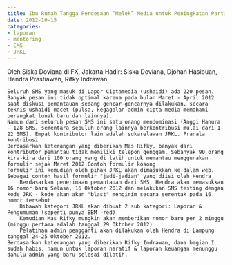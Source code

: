 ```yaml
---
title: Ibu Rumah Tangga Perdesaan “Melek” Media untuk Peningkatan Partisipasi Perempuan dan Pemenuhan Kebutuhan Informasi - Mentoring 15 Oktober 2012
date: 2012-10-15
categories:
- laporan
- mentoring
- CMS
- JRKL
---
```


Oleh Siska Doviana di FX, Jakarta
    Hadir: Siska Doviana, Djohan Hasibuan, Hendra Prastiawan, Rifky Indrawan

    Seluruh SMS yang masuk di Lapor Ciptamedia (ushaidi) ada 220 pesan. Banyak pesan ini tidak optimal karena pada bulan Maret - April 2012 saat diskusi pemantauan sedang gencar-gencarnya dilakukan, secara teknis ushaidi macet (pulsa, kegagalan admin cipta media memahami perangkat lunak baru dan lainnya).
    Namun dari seluruh pesan SMS ini satu orang mendominasi (Anggi Hanura - 128 SMS, sementara sepuluh orang lainnya berkontribusi mulai dari 1-22 SMS). Empat kontributor lain adalah sukarelawan JRKL. Pranala kontribusi
    Berdasarkan keterangan yang diberikan Mas Rifky, banyak dari kontributor pemantau tidak memiliki telepon genggam. Sebanyak 90 orang kira-kira dari 100 orang yang di latih untuk memantau menggunakan formulir sejak Maret 2012.Contoh formulir kosong
    Formulir ini kemudian oleh pihak JRKL akan dimasukkan ke dalam web. Sebagai contoh hasil formulir "jadi-jadian" yang diisi oleh Hendra
        Berdasarkan penerimaan pemantauan dari SMS, Hendra akan memasukkan 16 nomor baru Selasa, 16 Oktober 2012 dan melakukan SMS testing dengan kode JRK - kode akan akan "blast" mengirim secara serentak pada 16 nomor tersebut
        Dibawah kategori JRKL akan dibuat 2 sub kategori: Laporan & Pengumuman (seperti punya BBM -red)
        Kemudian Mas Rifky mungkin akan memberikan nomor baru per 2 minggu (minggu pertama adalah tanggal 29 Oktober 2012)
        Pelatihan admin pengganti akan dilakukan oleh Hendra di Lampung tanggal 24-25 Oktober 2012.
    Berdasarkan keterangan yang diberikan Rifky Indrawan, dana bagian I sudah habis, namun untuk laporan naratif & laporan keuangan menunggu dahulu admin yang baru selesai dilatih.
